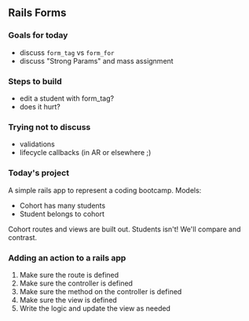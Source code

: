 ## Rails Forms

### Goals for today

* discuss `form_tag` vs `form_for`
* discuss "Strong Params" and mass assignment

### Steps to build

* edit a student with form_tag?
* does it hurt?

### Trying not to discuss

* validations
* lifecycle callbacks (in AR or elsewhere ;)

### Today's project

A simple rails app to represent a coding bootcamp. Models:

* Cohort  has many students
* Student belongs to cohort

Cohort routes and views are built out. Students isn't! We'll compare and contrast.

### Adding an action to a rails app

1. Make sure the route is defined
2. Make sure the controller is defined
3. Make sure the method on the controller is defined
4. Make sure the view is defined
5. Write the logic and update the view as needed
